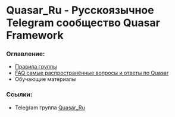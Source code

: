 # Quasar_Ru - Русскоязычное Telegram сообщество Quasar Framework

### Оглавление:
- [Правила группы](PRAVILA.md)
- [FAQ самые распространённые вопросы и ответы по Quasar](FAQ.md)
- Обучающие материалы


### Сcылки:
- Telegram группа [Quasar_Ru](https://t.me/quasar_ru)
